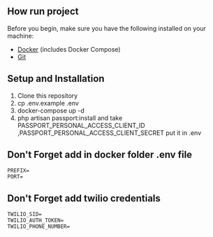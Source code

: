 ## How run project

Before you begin, make sure you have the following installed on your machine:

- [Docker](https://www.docker.com/get-started) (includes Docker Compose)
- [Git](https://git-scm.com/)

## Setup and Installation
1. Clone this repository
2. cp .env.example .env
3. docker-compose up -d
4. php artisan passport:install and take PASSPORT_PERSONAL_ACCESS_CLIENT_ID ,PASSPORT_PERSONAL_ACCESS_CLIENT_SECRET put it in .env
   
## Don't Forget add in docker folder .env file
```
PREFIX=
PORT=
```
## Don't Forget add twilio credentials
```
TWILIO_SID=
TWILIO_AUTH_TOKEN=
TWILIO_PHONE_NUMBER=
```

